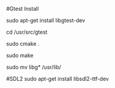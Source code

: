 #Gtest Install 

sudo apt-get install libgtest-dev

cd /usr/src/gtest

sudo cmake .

sudo make

sudo mv libg* /usr/lib/

#SDL2
sudo apt-get install libsdl2-ttf-dev


